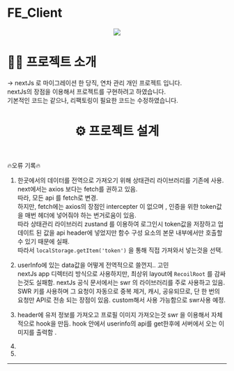 # FE_Client

<div style="text-align: center;">
  <img src="https://github.com/FastCampus-Mini5/BE_server/assets/86757234/55cceba1-9349-4336-9439-8fd86e195f24"/>
</div>

<h1> 🐻‍❄ 프로젝트 소개</h1>
-> nextJs 로 마이그레이션 한 당직, 연차 관리 개인 프로젝트 입니다. <br> nextJs의 장점을 이용해서 프로젝트를 구현하려고 하였습니다.<br>
기본적인 코드는 같으나, 리팩토링이 필요한 코드는 수정하였습니다.

<div align=center><h1> ⚙ 프로젝트 설계 </h1></div><br>


🔥오류 기록🔥<br>
1. 한곳에서의 데이터를 전역으로 가져오기 위해 상태관리 라이브러리를 기존에 사용. next에서는 axios 보다는 fetch를 권하고 있음.<br>
따라, 모든 api 를 fetch로 변경. <br>
하지만, fetch에는 axios의 장점인 intercepter 이 없으며 , 인증을 위한 token값을 매번 헤더에 넣어줘야 하는 번거로움이 있음.<br>
따라 상태관리 라이브러리 zustand 를 이용하여 로그인시 token값을 저장하고 업데이트 된 값을 api header에 넣었지만 함수 구성 요소의 본문 내부에서만 호출할수 있기 때문에 실패.<br>
따라서 `localStorage.getItem('token')` 을 통해 직접 가져와서 넣는것을 선택. <br>

2.  userInfo에 있는 data값을 어떻게 전역적으로 쓸껀지.. 고민  <br>
nextJs app 디렉터리 방식으로 사용하지만, 최상위 layout에 `RecoilRoot` 를  감싸는것도 실패함. nextJs 공식 문서에서는 swr 의 라이브러리를 주로 사용하고 있음. <br>
SWR 키를 사용하며 그 요청이 자동으로 중복 제거, 캐시, 공유되므로, 단 한 번의 요청만 API로 전송 되는 장점이 있음. custom해서 사용 가능함으로 swr사용 예정.

3. header에 유저 정보를 가져오고 프로필 이미지 가져오는것 swr 을 이용해서 자체적으로 hook을 만듬. hook 안에서 userinfo의 api를 get한후에 서버에서 오는 이미지를 출력함 . <br>

4. 





6.



-------

